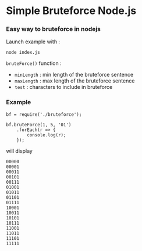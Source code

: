 # Simple Bruteforce Node.js

### Easy way to bruteforce in nodejs

Launch example with :

```
node index.js
```

```bruteForce()``` function :

- ```minLength``` : min length of the bruteforce sentence
- ```maxLength``` : max length of the bruteforce sentence
- ```test``` : characters to include in bruteforce

### Example

```
bf = require('./bruteforce');

bf.bruteForce(1, 5, '01')
    .forEach(r => {
        console.log(r);
    });
```

will display

```
00000
00001
00011
00101
00111
01001
01011
01101
01111
10001
10011
10101
10111
11001
11011
11101
11111
```
